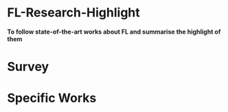# FL-Research-Highlight

**To follow state-of-the-art works about FL and summarise the highlight of them** 

# Survey

[Federated Learning for Generalization, Robustness, Fairness: A Survey and Benchmark]: https://arxiv.org/pdf/2311.06750.pdf	"Federated Learning for Generalization, Robustness, Fairness: A Survey and Benchmark"
[Heterogeneous federated learning: State-of-the-art and research challenges]: https://arxiv.org/pdf/2307.10616.pdf	"Heterogeneous federated learning: State-of-the-art and research challenges"

# Specific Works





